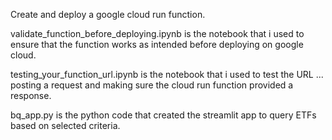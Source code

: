 
Create and deploy a google cloud run function.

validate_function_before_deploying.ipynb is the notebook that i used to ensure that the function works as intended before deploying on google cloud.

testing_your_function_url.ipynb is the notebook that i used to test the URL ... posting a request and making sure the cloud run function provided a response.

bq_app.py is the python code that created the streamlit app to query ETFs based on selected criteria.
